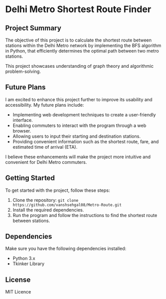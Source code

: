 # Delhi Metro Shortest Route Finder 

## Project Summary

The objective of this project is to calculate the shortest route between stations within the Delhi Metro network by implementing the BFS algorithm in Python, that efficiently determines the optimal path between two metro stations.

This project showcases understanding of graph theory and algorithmic problem-solving. 
## Future Plans

I am excited to enhance this project further to improve its usability and accessibility. My future plans include:

- Implementing web development techniques to create a user-friendly interface.
- Enabling commuters to interact with the program through a web browser.
- Allowing users to input their starting and destination stations.
- Providing convenient information such as the shortest route, fare, and estimated time of arrival (ETA).

I believe these enhancements will make the project more intuitive and convenient for Delhi Metro commuters.

## Getting Started

To get started with the project, follow these steps:

1. Clone the repository: `git clone https://github.com/vanshsehgal08/Metro-Route.git`
2. Install the required dependencies.
3. Run the program and follow the instructions to find the shortest route between stations.

## Dependencies

Make sure you have the following dependencies installed:

- Python 3.x
- Tkinker Library

## License

MIT Licence
